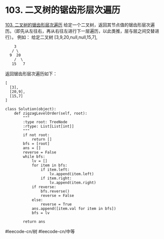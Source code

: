 # 103. 二叉树的锯齿形层次遍历
  [103. 二叉树的锯齿形层次遍历](https://leetcode-cn.com/problems/binary-tree-zigzag-level-order-traversal/) 
给定一个二叉树，返回其节点值的锯齿形层次遍历。（即先从左往右，再从右往左进行下一层遍历，以此类推，层与层之间交替进行）。
例如：
给定二叉树 [3,9,20,null,null,15,7],
```
    3
   / \
  9  20
    /  \
   15   7
```
返回锯齿形层次遍历如下：
```
[
  [3],
  [20,9],
  [15,7]
]
```
```
class Solution(object):
    def zigzagLevelOrder(self, root):
        """
        :type root: TreeNode
        :rtype: List[List[int]]
        """
        if not root:
            return []
        bfs = [root]
        ans = []
        reverse = False
        while bfs:
            lv = []
            for item in bfs:
                if item.left:
                    lv.append(item.left)
                if item.right:
                    lv.append(item.right)
            if reverse:
                bfs.reverse()
                reverse = False
            else:
                reverse = True
            ans.append([item.val for item in bfs])
            bfs = lv
        
        return ans
```
#leecode-cn/树 #leecode-cn/中等
